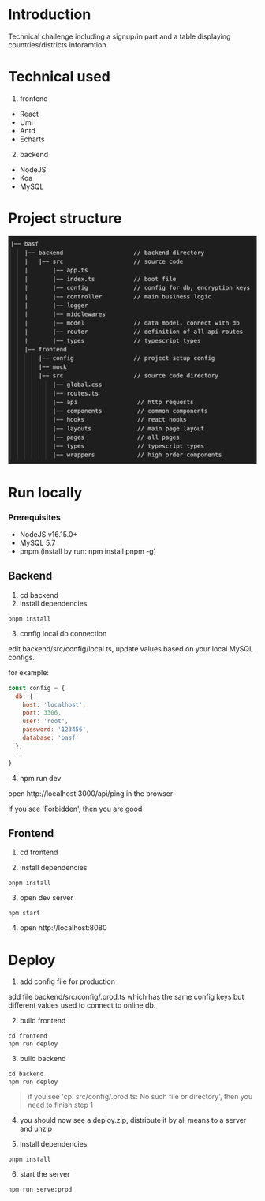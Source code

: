 
# Introduction
Technical challenge including a signup/in part and a table displaying countries/districts inforamtion.

# Technical used

1. frontend
- React
- Umi
- Antd
- Echarts

2. backend
- NodeJS
- Koa
- MySQL

# Project structure

![project structure](https://github.com/losingyoung/basf/blob/main/project_structure.png?raw=true)

# Run locally

### Prerequisites
- NodeJS v16.15.0+
- MySQL 5.7
- pnpm (install by run: npm install pnpm -g)

## Backend

1. cd backend
2. install dependencies

```
pnpm install
```
3. config local db connection

edit backend/src/config/local.ts, update values based on your local MySQL configs.

for example:
```javascript
const config = {
  db: {
    host: 'localhost',
    port: 3306,
    user: 'root',
    password: '123456',
    database: 'basf'
  },
  ...
}
```

4. npm run dev

open http://localhost:3000/api/ping in the browser

If you see 'Forbidden', then you are good

## Frontend

1. cd frontend

2. install dependencies

```
pnpm install
```
3. open dev server
```
npm start
```
4. open http://localhost:8080

# Deploy

1. add config file for production

add file backend/src/config/.prod.ts which has the same config keys but different values used to connect to online db.

2. build frontend

```
cd frontend
npm run deploy
```
3. build backend

```
cd backend
npm run deploy
```

>if you see 'cp: src/config/.prod.ts: No such file or directory', then you need to finish step 1

4. you should now see a deploy.zip, distribute it by all means to a server and unzip

5. install dependencies
```
pnpm install
```

6. start the server
```
npm run serve:prod
```